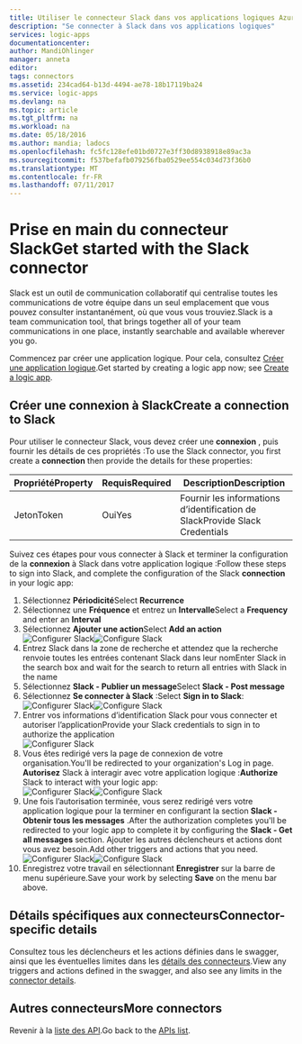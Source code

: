 ```yaml
---
title: Utiliser le connecteur Slack dans vos applications logiques Azure | Microsoft Docs
description: "Se connecter à Slack dans vos applications logiques"
services: logic-apps
documentationcenter: 
author: MandiOhlinger
manager: anneta
editor: 
tags: connectors
ms.assetid: 234cad64-b13d-4494-ae78-18b17119ba24
ms.service: logic-apps
ms.devlang: na
ms.topic: article
ms.tgt_pltfrm: na
ms.workload: na
ms.date: 05/18/2016
ms.author: mandia; ladocs
ms.openlocfilehash: fc5fc128efe01bd0727e3ff30d8938918e89ac3a
ms.sourcegitcommit: f537befafb079256fba0529ee554c034d73f36b0
ms.translationtype: MT
ms.contentlocale: fr-FR
ms.lasthandoff: 07/11/2017
---
```

# <a name="get-started-with-the-slack-connector"></a><span data-ttu-id="178f1-103">Prise en main du connecteur Slack</span><span class="sxs-lookup"><span data-stu-id="178f1-103">Get started with the Slack connector</span></span>
<span data-ttu-id="178f1-104">Slack est un outil de communication collaboratif qui centralise toutes les communications de votre équipe dans un seul emplacement que vous pouvez consulter instantanément, où que vous vous trouviez.</span><span class="sxs-lookup"><span data-stu-id="178f1-104">Slack is a team communication tool, that brings together all of your team communications in one place, instantly searchable and available wherever you go.</span></span> 

<span data-ttu-id="178f1-105">Commencez par créer une application logique. Pour cela, consultez [Créer une application logique](../logic-apps/logic-apps-create-a-logic-app.md).</span><span class="sxs-lookup"><span data-stu-id="178f1-105">Get started by creating a logic app now; see [Create a logic app](../logic-apps/logic-apps-create-a-logic-app.md).</span></span>

## <a name="create-a-connection-to-slack"></a><span data-ttu-id="178f1-106">Créer une connexion à Slack</span><span class="sxs-lookup"><span data-stu-id="178f1-106">Create a connection to Slack</span></span>
<span data-ttu-id="178f1-107">Pour utiliser le connecteur Slack, vous devez créer une **connexion** , puis fournir les détails de ces propriétés :</span><span class="sxs-lookup"><span data-stu-id="178f1-107">To use the Slack connector, you first create a **connection** then provide the details for these properties:</span></span> 

| <span data-ttu-id="178f1-108">Propriété</span><span class="sxs-lookup"><span data-stu-id="178f1-108">Property</span></span> | <span data-ttu-id="178f1-109">Requis</span><span class="sxs-lookup"><span data-stu-id="178f1-109">Required</span></span> | <span data-ttu-id="178f1-110">Description</span><span class="sxs-lookup"><span data-stu-id="178f1-110">Description</span></span> |
| --- | --- | --- |
| <span data-ttu-id="178f1-111">Jeton</span><span class="sxs-lookup"><span data-stu-id="178f1-111">Token</span></span> |<span data-ttu-id="178f1-112">Oui</span><span class="sxs-lookup"><span data-stu-id="178f1-112">Yes</span></span> |<span data-ttu-id="178f1-113">Fournir les informations d’identification de Slack</span><span class="sxs-lookup"><span data-stu-id="178f1-113">Provide Slack Credentials</span></span> |

<span data-ttu-id="178f1-114">Suivez ces étapes pour vous connecter à Slack et terminer la configuration de la **connexion** à Slack dans votre application logique :</span><span class="sxs-lookup"><span data-stu-id="178f1-114">Follow these steps to sign into Slack, and complete the configuration of the Slack **connection** in your logic app:</span></span>

1. <span data-ttu-id="178f1-115">Sélectionnez **Périodicité**</span><span class="sxs-lookup"><span data-stu-id="178f1-115">Select **Recurrence**</span></span>
2. <span data-ttu-id="178f1-116">Sélectionnez une **Fréquence** et entrez un **Intervalle**</span><span class="sxs-lookup"><span data-stu-id="178f1-116">Select a **Frequency** and enter an **Interval**</span></span>
3. <span data-ttu-id="178f1-117">Sélectionnez **Ajouter une action**</span><span class="sxs-lookup"><span data-stu-id="178f1-117">Select **Add an action**</span></span>  
   <span data-ttu-id="178f1-118">![Configurer Slack][1]</span><span class="sxs-lookup"><span data-stu-id="178f1-118">![Configure Slack][1]</span></span>  
4. <span data-ttu-id="178f1-119">Entrez Slack dans la zone de recherche et attendez que la recherche renvoie toutes les entrées contenant Slack dans leur nom</span><span class="sxs-lookup"><span data-stu-id="178f1-119">Enter Slack in the search box and wait for the search to return all entries with Slack in the name</span></span>
5. <span data-ttu-id="178f1-120">Sélectionnez **Slack - Publier un message**</span><span class="sxs-lookup"><span data-stu-id="178f1-120">Select **Slack - Post message**</span></span>
6. <span data-ttu-id="178f1-121">Sélectionnez **Se connecter à Slack** :</span><span class="sxs-lookup"><span data-stu-id="178f1-121">Select **Sign in to Slack**:</span></span>  
   <span data-ttu-id="178f1-122">![Configurer Slack][2]</span><span class="sxs-lookup"><span data-stu-id="178f1-122">![Configure Slack][2]</span></span>
7. <span data-ttu-id="178f1-123">Entrer vos informations d’identification Slack pour vous connecter et autoriser l’application</span><span class="sxs-lookup"><span data-stu-id="178f1-123">Provide your Slack credentials to sign in to authorize the  application</span></span>    
   ![Configurer Slack][3]  
8. <span data-ttu-id="178f1-125">Vous êtes redirigé vers la page de connexion de votre organisation.</span><span class="sxs-lookup"><span data-stu-id="178f1-125">You'll be redirected to your organization's Log in page.</span></span> <span data-ttu-id="178f1-126">**Autorisez** Slack à interagir avec votre application logique :</span><span class="sxs-lookup"><span data-stu-id="178f1-126">**Authorize** Slack to interact with your logic app:</span></span>      
   <span data-ttu-id="178f1-127">![Configurer Slack][5]</span><span class="sxs-lookup"><span data-stu-id="178f1-127">![Configure Slack][5]</span></span> 
9. <span data-ttu-id="178f1-128">Une fois l’autorisation terminée, vous serez redirigé vers votre application logique pour la terminer en configurant la section **Slack - Obtenir tous les messages** .</span><span class="sxs-lookup"><span data-stu-id="178f1-128">After the authorization completes you'll be redirected to your logic app to complete it by configuring the **Slack - Get all messages** section.</span></span> <span data-ttu-id="178f1-129">Ajouter les autres déclencheurs et actions dont vous avez besoin.</span><span class="sxs-lookup"><span data-stu-id="178f1-129">Add other triggers and actions that you need.</span></span>  
   <span data-ttu-id="178f1-130">![Configurer Slack][6]</span><span class="sxs-lookup"><span data-stu-id="178f1-130">![Configure Slack][6]</span></span>
10. <span data-ttu-id="178f1-131">Enregistrez votre travail en sélectionnant **Enregistrer** sur la barre de menu supérieure.</span><span class="sxs-lookup"><span data-stu-id="178f1-131">Save your work by selecting **Save** on the menu bar above.</span></span>

## <a name="connector-specific-details"></a><span data-ttu-id="178f1-132">Détails spécifiques aux connecteurs</span><span class="sxs-lookup"><span data-stu-id="178f1-132">Connector-specific details</span></span>

<span data-ttu-id="178f1-133">Consultez tous les déclencheurs et les actions définies dans le swagger, ainsi que les éventuelles limites dans les [détails des connecteurs](/connectors/slack/).</span><span class="sxs-lookup"><span data-stu-id="178f1-133">View any triggers and actions defined in the swagger, and also see any limits in the [connector details](/connectors/slack/).</span></span>

## <a name="more-connectors"></a><span data-ttu-id="178f1-134">Autres connecteurs</span><span class="sxs-lookup"><span data-stu-id="178f1-134">More connectors</span></span>
<span data-ttu-id="178f1-135">Revenir à la [liste des API](apis-list.md).</span><span class="sxs-lookup"><span data-stu-id="178f1-135">Go back to the [APIs list](apis-list.md).</span></span>

[1]: ./media/connectors-create-api-slack/connectionconfig1.png
[2]: ./media/connectors-create-api-slack/connectionconfig2.png 
[3]: ./media/connectors-create-api-slack/connectionconfig3.png
[4]: ./media/connectors-create-api-slack/connectionconfig4.png
[5]: ./media/connectors-create-api-slack/connectionconfig5.png
[6]: ./media/connectors-create-api-slack/connectionconfig6.png
